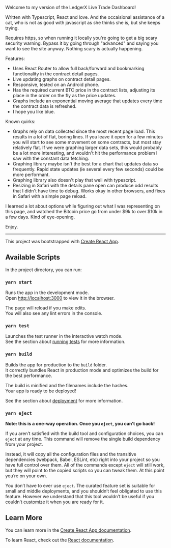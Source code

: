 Welcome to my version of the LedgerX Live Trade Dashboard!

Written with Typescript, React and love. And the occaisional assistance of a cat, who is not as good with javascript as she thinks she is, but she keeps trying.

Requires https, so when running it locally you're going to get a big scary security warning. Bypass it by going through "advanced" and saying you want to see the site anyway. Nothing scary is actually happening.

Features:
* Uses React Router to allow full back/forward and bookmarking functionality in the contract detail pages.
* Live updating graphs on contract detail pages.
* Responsive, tested on an Android phone.
* Has the required current BTC price in the contract lists, adjusting its place in the order on the fly as the price updates.
* Graphs include an exponential moving average that updates every time the contract data is refreshed. 
* I hope you like blue.

Known quirks:
* Graphs rely on data collected since the most recent page load. This results in a lot of flat, boring lines. If you leave it open for a few minutes you will start to see some movement on some contracts, but most stay relatively flat. If we were graphing larger data sets, this would probably be a lot more interesting, and wouldn't hit the performance problem I saw with the constant data fetching.
* Graphing library maybe isn't the best for a chart that updates data so frequently. Rapid state updates (ie several every few seconds) could be more performant.
* Graphing library also doesn't play that well with typescript. 
* Resizing in Safari with the details pane open can produce odd results that I didn't have time to debug. Works okay in other browsers, and fixes in Safari with a simple page reload.

I learned a lot about options while figuring out what I was representing on this page, and watched the Bitcoin price go from under $9k to over $10k in a few days. Kind of eye-opening. 

Enjoy.

---

This project was bootstrapped with [Create React App](https://github.com/facebook/create-react-app).

## Available Scripts

In the project directory, you can run:

### `yarn start`

Runs the app in the development mode.<br />
Open [http://localhost:3000](http://localhost:3000) to view it in the browser.

The page will reload if you make edits.<br />
You will also see any lint errors in the console.

### `yarn test`

Launches the test runner in the interactive watch mode.<br />
See the section about [running tests](https://facebook.github.io/create-react-app/docs/running-tests) for more information.

### `yarn build`

Builds the app for production to the `build` folder.<br />
It correctly bundles React in production mode and optimizes the build for the best performance.

The build is minified and the filenames include the hashes.<br />
Your app is ready to be deployed!

See the section about [deployment](https://facebook.github.io/create-react-app/docs/deployment) for more information.

### `yarn eject`

**Note: this is a one-way operation. Once you `eject`, you can’t go back!**

If you aren’t satisfied with the build tool and configuration choices, you can `eject` at any time. This command will remove the single build dependency from your project.

Instead, it will copy all the configuration files and the transitive dependencies (webpack, Babel, ESLint, etc) right into your project so you have full control over them. All of the commands except `eject` will still work, but they will point to the copied scripts so you can tweak them. At this point you’re on your own.

You don’t have to ever use `eject`. The curated feature set is suitable for small and middle deployments, and you shouldn’t feel obligated to use this feature. However we understand that this tool wouldn’t be useful if you couldn’t customize it when you are ready for it.

## Learn More

You can learn more in the [Create React App documentation](https://facebook.github.io/create-react-app/docs/getting-started).

To learn React, check out the [React documentation](https://reactjs.org/).
